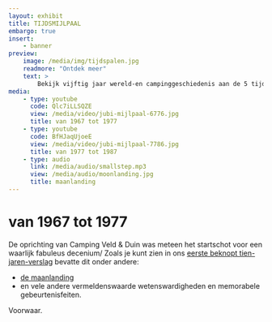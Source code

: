 ```yaml
---
layout: exhibit
title: TIJDSMIJLPAAL
embargo: true
insert:
    - banner
preview: 
    image: /media/img/tijdspalen.jpg
    readmore: "Ontdek meer"
    text: >
        Bekijk vijftig jaar wereld-en campinggeschiedenis aan de 5 tijdsmijlpalen.
media:
    - type: youtube
      code: Qlc7iLLSQZE
      view: /media/video/jubi-mijlpaal-6776.jpg
      title: van 1967 tot 1977
    - type: youtube
      code: BfHJaqUjoeE
      view: /media/video/jubi-mijlpaal-7786.jpg
      title: van 1977 tot 1987
    - type: audio
      link: /media/audio/smallstep.mp3
      view: /media/audio/moonlanding.jpg
      title: maanlanding
---
```


# van 1967 tot 1977

De oprichting van Camping Veld & Duin was meteen het startschot voor een waarlijk fabuleus decenium/ Zoals je kunt zien in ons [eerste beknopt tien-jaren-verslag](#mx-1) bevatte dit onder andere:

* [de maanlanding](#mx-2)
* en vele andere vermeldenswaarde wetenswardigheden en memorabele gebeurtenisfeiten.

Voorwaar.
